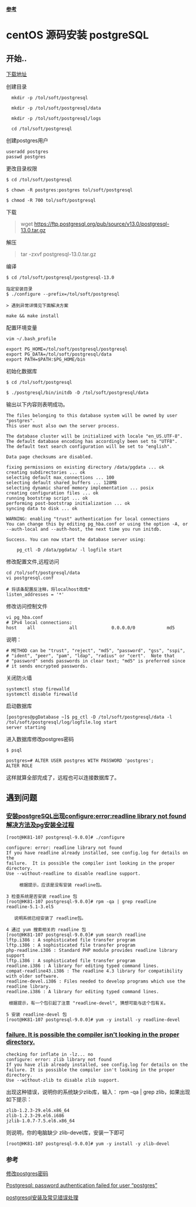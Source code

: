 
#### [参考](https://www.cnblogs.com/easonbook/p/11005967.html)

# centOS 源码安装 postgreSQL

## 开始..

[下载地址](https://www.postgresql.org/ftp/source/)


创建目录
```shell script
  mkdir -p /tol/soft/postgresql  

  mkdir -p /tol/soft/postgresql/data  

  mkdir -p /tol/soft/postgresql/logs

  cd /tol/soft/postgresql
```

创建postgres用户
```shell script
useradd postgres
passwd postgres
```
更改目录权限
```shell script
$ cd /tol/soft/postgresql

$ chown -R postgres:postgres tol/soft/postgresql

$ chmod -R 700 tol/soft/postgresql
```

下载
> wget https://ftp.postgresql.org/pub/source/v13.0/postgresql-13.0.tar.gz

解压
> tar -zxvf postgresql-13.0.tar.gz

编译
```shell script
$ cd /tol/soft/postgresql/postgresql-13.0

指定安装目录
$ ./configure --prefix=/tol/soft/postgresql

> 遇到异常详情见下面解决方案
```

```shell script
make && make install
```

配置环境变量
```shell script
vim ~/.bash_profile
```

```shell script
export PG_HOME=/tol/soft/postgresql/postgresql
export PG_DATA=/tol/soft/postgresql/data
export PATH=$PATH:$PG_HOME/bin
```

初始化数据库
```shell script
$ cd /tol/soft/postgresql

$ ./postgresql/bin/initdb -D /tol/soft/postgresql/data
```
输出以下内容则表明成功。
```
The files belonging to this database system will be owned by user "postgres".
This user must also own the server process.

The database cluster will be initialized with locale "en_US.UTF-8".
The default database encoding has accordingly been set to "UTF8".
The default text search configuration will be set to "english".

Data page checksums are disabled.

fixing permissions on existing directory /data/pgdata ... ok
creating subdirectories ... ok
selecting default max_connections ... 100
selecting default shared_buffers ... 128MB
selecting dynamic shared memory implementation ... posix
creating configuration files ... ok
running bootstrap script ... ok
performing post-bootstrap initialization ... ok
syncing data to disk ... ok

WARNING: enabling "trust" authentication for local connections
You can change this by editing pg_hba.conf or using the option -A, or
--auth-local and --auth-host, the next time you run initdb.

Success. You can now start the database server using:

    pg_ctl -D /data/pgdata/ -l logfile start

```

修改配置文件,远程访问

```shell script
cd /tol/soft/postgresql/data
vi postgresql.conf
```

```
# 将该条配置反注释，将localhost改成*
listen_addresses = '*'
```

修改访问控制文件
```
vi pg_hba.conf
# IPv4 local connections:
host    all             all             0.0.0.0/0            md5
```
说明：
```
# METHOD can be "trust", "reject", "md5", "password", "gss", "sspi",
# "ident", "peer", "pam", "ldap", "radius" or "cert".  Note that
# "password" sends passwords in clear text; "md5" is preferred since
# it sends encrypted passwords.
```

关闭防火墙
```
systemctl stop firewalld
systemctl disable firewalld
```
启动数据库
```shell script
[postgres@pgDatabase ~]$ pg_ctl -D /tol/soft/postgresql/data -l /tol/soft/postgresql/log/logfile.log start
server starting
```


进入数据库修改postgres密码
```shell script
$ psql
```
```shell script
postgres=# ALTER USER postgres WITH PASSWORD 'postgres';
ALTER ROLE
```
这样就算全部完成了，远程也可以连接数据库了。


## 遇到问题


### [安装postgreSQL出现configure:error:readline library not found解决方法及pg安装全过程](https://blog.csdn.net/wypblog/article/details/6863342)

```
[root@HK81-107 postgresql-9.0.0]# ./configure

configure: error: readline library not found
If you have readline already installed, see config.log for details on the
failure.  It is possible the compiler isnt looking in the proper directory.
Use --without-readline to disable readline support.

     根据提示，应该是没有安装 readline包。

3 检查系统是否安装 readline 包
[root@HK81-107 postgresql-9.0.0]# rpm -qa | grep readline
readline-5.1-3.el5

   说明系统已经安装了 readline包。

4 通过 yum 搜索相关的 readline 包
[root@HK81-107 postgresql-9.0.0]# yum search readline
lftp.i386 : A sophisticated file transfer program
lftp.i386 : A sophisticated file transfer program
php-readline.i386 : Standard PHP module provides readline library support
lftp.i386 : A sophisticated file transfer program
readline.i386 : A library for editing typed command lines.
compat-readline43.i386 : The readline 4.3 library for compatibility with older software.
readline-devel.i386 : Files needed to develop programs which use the readline library.
readline.i386 : A library for editing typed command lines.

 根据提示，有一个包引起了注意 "readline-devel", 猜想可能与这个包有关。
 
5 安装 readline-devel 包
[root@HK81-107 postgresql-9.0.0]# yum -y install -y readline-devel
```

### [failure.  It is possible the compiler isn't looking in the proper directory.]()
```
checking for inflate in -lz... no
configure: error: zlib library not found
If you have zlib already installed, see config.log for details on the
failure. It is possible the compiler isn't looking in the proper directory.
Use --without-zlib to disable zlib support.
```
出现这种错误，说明你的系统缺少zlib库，输入： rpm -qa | grep zlib，如果出现如下提示：
```
zlib-1.2.3-29.el6.x86_64
zlib-1.2.3-29.el6.i686
jzlib-1.0.7-7.5.el6.x86_64
```
则说明，你的电脑缺少 zlib-devel库，安装一下即可
```shell
[root@HK81-107 postgresql-9.0.0]# yum -y install -y zlib-devel
```


### 参考

[修改postgres密码](https://www.cnblogs.com/kaituorensheng/p/4735191.html)

[Postgresql: password authentication failed for user “postgres”](https://stackoverflow.com/questions/7695962/postgresql-password-authentication-failed-for-user-postgres)

[postgresql安装及常见错误处理](https://blog.csdn.net/zhu_xun/article/details/21234663)

